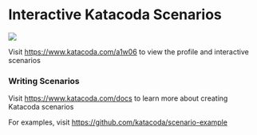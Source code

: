 # Interactive Katacoda Scenarios

[![](http://shields.katacoda.com/katacoda/a1w06/count.svg)](https://www.katacoda.com/a1w06 "Get your profile on Katacoda.com")

Visit https://www.katacoda.com/a1w06 to view the profile and interactive scenarios

### Writing Scenarios
Visit https://www.katacoda.com/docs to learn more about creating Katacoda scenarios

For examples, visit https://github.com/katacoda/scenario-example
